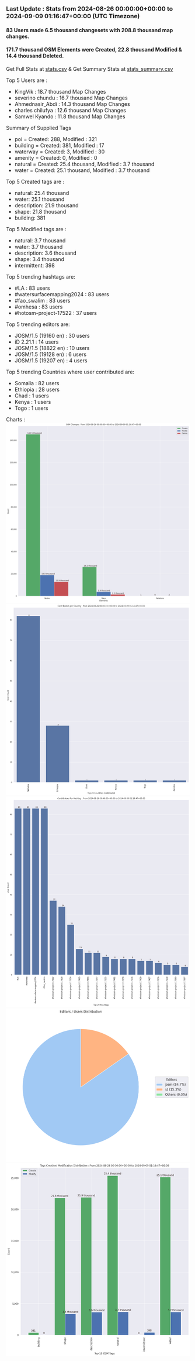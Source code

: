 ### Last Update : Stats from 2024-08-26 00:00:00+00:00 to 2024-09-09 01:16:47+00:00 (UTC Timezone)

#### 83 Users made 6.5 thousand changesets with 208.8 thousand map changes.
#### 171.7 thousand OSM Elements were Created, 22.8 thousand Modified & 14.4 thousand Deleted.
Get Full Stats at [stats.csv](/stats/watersurfacemapping/Daily/stats.csv)
 & Get Summary Stats at [stats_summary.csv](/stats/watersurfacemapping/Daily/stats_summary.csv)

Top 5 Users are : 
- KingVik : 18.7 thousand Map Changes
- severino chundu : 16.7 thousand Map Changes
- Ahmednasir_Abdi : 14.3 thousand Map Changes
- charles chilufya : 12.6 thousand Map Changes
- Samwel Kyando : 11.8 thousand Map Changes

Summary of Supplied Tags
- poi = Created: 288, Modified : 321
- building = Created: 381, Modified : 17
- waterway = Created: 3, Modified : 30
- amenity = Created: 0, Modified : 0
- natural = Created: 25.4 thousand, Modified : 3.7 thousand
- water = Created: 25.1 thousand, Modified : 3.7 thousand


Top 5 Created tags are :
- natural: 25.4 thousand
- water: 25.1 thousand
- description: 21.9 thousand
- shape: 21.8 thousand
- building: 381


Top 5 Modified tags are :
- natural: 3.7 thousand
- water: 3.7 thousand
- description: 3.6 thousand
- shape: 3.4 thousand
- intermittent: 398


Top 5 trending hashtags are:
- #LA : 83 users
- #watersurfacemapping2024 : 83 users
- #fao_swalim : 83 users
- #omhesa : 83 users
- #hotosm-project-17522 : 37 users


Top 5 trending editors are:
- JOSM/1.5 (19160 en) : 30 users
- iD 2.21.1 : 14 users
- JOSM/1.5 (18822 en) : 10 users
- JOSM/1.5 (19128 en) : 6 users
- JOSM/1.5 (19207 en) : 4 users


Top 5 trending Countries where user contributed are:
- Somalia : 82 users
- Ethiopia : 28 users
- Chad : 1 users
- Kenya : 1 users
- Togo : 1 users


 Charts : 
![Alt text](./stats_osm_changes.png) 
![Alt text](./stats_users_per_country.png) 
![Alt text](./stats_users_per_hashtag.png) 
![Alt text](./stats_editors_pie_chart.png) 
![Alt text](./stats_tags.png) 
